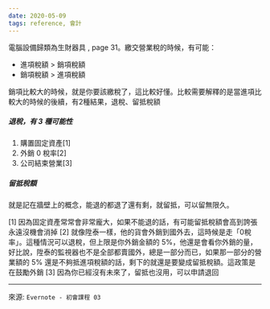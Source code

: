 ```yaml
---
date: 2020-05-09
tags: reference, 會計
---
```


電腦設備歸類為生財器具 , page 31。繳交營業稅的時候，有可能：
* 進項稅額 > 銷項稅額
* 銷項稅額 > 進項稅額

銷項比較大的時候，就是你要該繳稅了，這比較好懂。比較需要解釋的是當進項比較大的時候的後續，有2種結果，退稅、留抵稅額

##### 退稅，有 3 種可能性

1. 購置固定資產[1]
2. 外銷 0 稅率[2]
3. 公司結束營業[3]

##### 留抵稅額 

就是記在牆壁上的概念，能退的都退了還有剩，就留抵，可以留無限久。

[1] 因為固定資產常常會非常龐大，如果不能退的話，有可能留抵稅額會高到誇張永遠沒機會消掉
[2] 就像陞泰一樣，他的貨會外銷到國外去，這時候是走「0稅率」。這種情況可以退稅，但上限是你外銷金額的 5%，他還是會看你外銷的量，好比說，陞泰的監視器也不是全部都賣國外，總是一部分而已，如果那一部分的營業額的 5% 還是不夠抵進項稅額的話，剩下的就還是要變成留抵稅額。這政策是在鼓勵外銷
[3] 因為你已經沒有未來了，留抵也沒用，可以申請退回


---
來源: `Evernote - 初會課程 03`